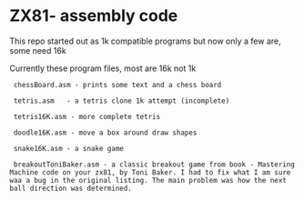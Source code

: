 # ZX81- assembly code
This repo started out as 1k compatible programs but now only a few are, some need 16k

Currently these program files, most are 16k not 1k

     chessBoard.asm - prints some text and a chess board

     tetris.asm   - a tetris clone 1k attempt (incomplete)

     tetris16K.asm - more complete tetris

     doodle16K.asm - move a box around draw shapes

     snake16K.asm - a snake game

     breakoutToniBaker.asm - a classic breakout game from book - Mastering Machine code on your zx81, by Toni Baker. I had to fix what I am sure waa a bug in the original listing. The main problem was how the next ball direction was determined.

